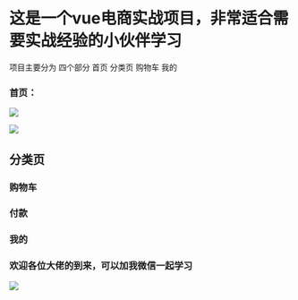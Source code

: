 # 这是一个vue电商实战项目，非常适合需要实战经验的小伙伴学习
项目主要分为 四个部分 首页 分类页 购物车 我的

### 首页：
![](https://ae01.alicdn.com/kf/H576a1936ffc146c48ccb694fc903ae3ff.png)

![](https://ae01.alicdn.com/kf/H3b46e1c4b2b340a59f3d1f2e2cf81cb1a.png)

## 分类页


### 购物车


### 付款



### 我的


### 欢迎各位大佬的到来，可以加我微信一起学习
![](https://ae01.alicdn.com/kf/H4c5eec6b185e4797ba2bc02218aaa1f2y.png)

